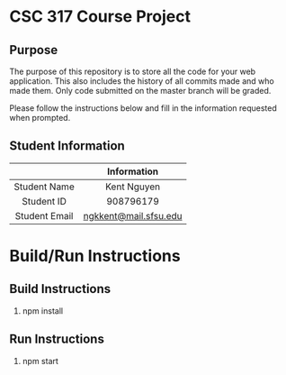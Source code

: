 # CSC 317 Course Project

## Purpose

The purpose of this repository is to store all the code for your web application. This also includes the history of all commits made and who made them. Only code submitted on the master branch will be graded.

Please follow the instructions below and fill in the information requested when prompted.

## Student Information

|               |        Information       |
|:-------------:|:------------------------:|
| Student Name  | Kent Nguyen              |
| Student ID    | 908796179                |
| Student Email | ngkkent@mail.sfsu.edu    |



# Build/Run Instructions

## Build Instructions
1. npm install

## Run Instructions
1. npm start
